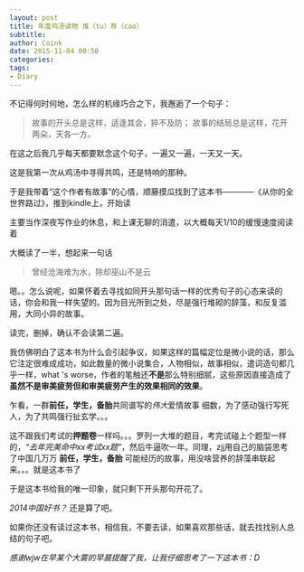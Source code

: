 ```yaml
---
layout: post
title: 年度鸡汤读物 推（tu）荐（cao）
subtitle: 
author: Coink
date: 2015-11-04 00:50
categories: 
tags:
- Diary
---
```

不记得何时何地，怎么样的机缘巧合之下，我邂逅了一个句子：

> 故事的开头总是这样，适逢其会，猝不及防；
故事的结局总是这样，花开两朵，天各一方。

在这之后我几乎每天都要默念这个句子，一遍又一遍，一天又一天。

这是我第一次从鸡汤中寻得共鸣，还是特响的那种。

于是我带着“这个作者有故事”的心情，顺藤摸瓜找到了这本书————《从你的全世界路过》，推到kindle上，开始读

主要当作深夜写作业的休息，和上课无聊的消遣，以大概每天1/10的缓慢速度阅读着

大概读了一半，想起来一句话

> 曾经沧海难为水，除却巫山不是云

嗯。。怎么说呢，如果怀着去寻找如同开头那句话一样的优秀句子的心态来读的话，你会和我一样失望的。因为目光所到之处，尽是强行堆砌的辞藻，和反复滥用，大同小异的故事。

读完，删掉，确认不会读第二遍。

我仿佛明白了这本书为什么会引起争议，如果这样的篇幅定位是微小说的话，那么它注定很难成成功，如此数量的微小说集合，人物相似，故事相似，遣词造句都几乎一样，what 's worse，作者的笔触还**不是**那么特别细腻，这些原因直接造成了**虽然不是审美疲劳但和审美疲劳产生的效果相同的效果**。


乍看，一群**前任，学生，备胎**共同谱写的*伟大*爱情故事
细数，为了感动强行写死人，为了共鸣强行扯玄学。。。

这不跟我们考试的**押题卷**一样吗。。。罗列一大堆的题目，考完试碰上个题型一样的，*“去年完美命中xx考试xx题”*，然后牛逼吹一年。同理，zjj用自己的脑袋思考了中国几万万 **前任，学生，备胎** 可能经历的故事，用没啥营养的辞藻串联起来。。。就是这本书了

于是这本书给我的唯一印象，就只剩下开头那句开花了。

*2014中国好书？* 还是算了吧。

如果你还没有读过这本书，相信我，不要去读，如果喜欢那些话，就去找找别人总结的句子吧。

*感谢wjw在早某个大雾的早晨提醒了我，让我仔细思考了一下这本书：D*